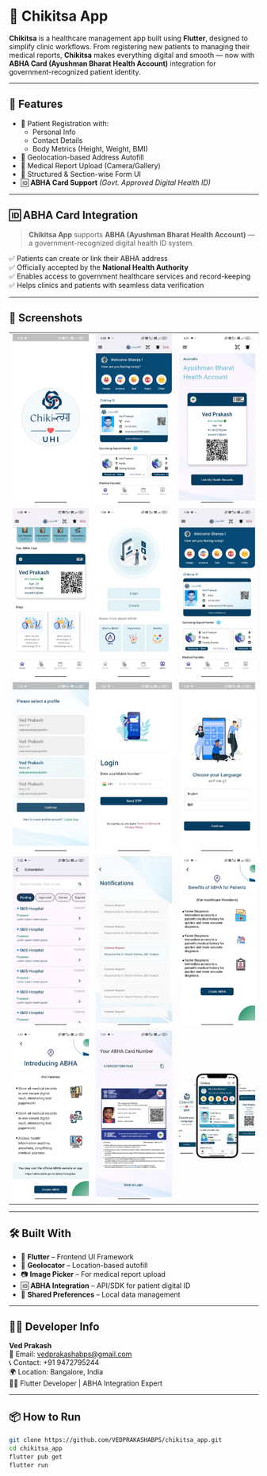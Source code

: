 # 🏥 Chikitsa App

**Chikitsa** is a healthcare management app built using **Flutter**, designed to simplify clinic workflows. From registering new patients to managing their medical reports, **Chikitsa** makes everything digital and smooth — now with **ABHA Card (Ayushman Bharat Health Account)** integration for government-recognized patient identity.

---

## 🚀 Features

- 👤 Patient Registration with:
  - Personal Info
  - Contact Details
  - Body Metrics (Height, Weight, BMI)
- 📍 Geolocation-based Address Autofill
- 📂 Medical Report Upload (Camera/Gallery)
- 🧾 Structured & Section-wise Form UI
- 🆔 **ABHA Card Support** *(Govt. Approved Digital Health ID)*

---

## 🆔 ABHA Card Integration

> **Chikitsa App** supports **ABHA (Ayushman Bharat Health Account)** — a government-recognized digital health ID system.

✅ Patients can create or link their ABHA address  
✅ Officially accepted by the **National Health Authority**  
✅ Enables access to government healthcare services and record-keeping  
✅ Helps clinics and patients with seamless data verification

---

## 📸 Screenshots

<table>
  <tr>
    <td><img src="https://github.com/VEDPRAKASHABPS/chikitsa_app/blob/main/WhatsApp%20Image%202025-05-01%20at%2016.52.20%20(1).jpeg" width="250"/></td>
    <td><img src="https://github.com/VEDPRAKASHABPS/chikitsa_app/blob/main/WhatsApp%20Image%202025-05-01%20at%2016.52.32%20(3).jpeg" width="250"/></td>
    <td><img src="https://github.com/VEDPRAKASHABPS/chikitsa_app/blob/main/WhatsApp%20Image%202025-05-01%20at%2016.52.33%20(1).jpeg" width="250"/></td>
  </tr>
  <tr>
    <td><img src="https://github.com/VEDPRAKASHABPS/chikitsa_app/blob/main/WhatsApp%20Image%202025-05-20%20at%2013.05.15%20(1).jpeg" width="250"/></td>
    <td><img src="https://github.com/VEDPRAKASHABPS/chikitsa_app/blob/main/WhatsApp%20Image%202025-05-20%20at%2013.05.15.jpeg" width="250"/></td>
    <td><img src="https://github.com/VEDPRAKASHABPS/chikitsa_app/blob/main/WhatsApp%20Image%202025-05-20%20at%2013.05.16.jpeg" width="250"/></td>
  </tr>
  <tr>
    <td><img src="https://github.com/VEDPRAKASHABPS/chikitsa_app/blob/main/WhatsApp%20Image%202025-05-20%20at%2013.05.37.jpeg" width="250"/></td>
    <td><img src="https://github.com/VEDPRAKASHABPS/chikitsa_app/blob/main/WhatsApp%20Image%202025-05-20%20at%2013.05.38%20(2).jpeg" width="250"/></td>
    <td><img src="https://github.com/VEDPRAKASHABPS/chikitsa_app/blob/main/WhatsApp%20Image%202025-05-20%20at%2013.05.39.jpeg" width="250"/></td>
  </tr>
  <tr>
    <td><img src="https://github.com/VEDPRAKASHABPS/chikitsa_app/blob/main/WhatsApp%20Image%202025-05-20%20at%2013.04.50.jpeg" width="250"/></td>
    <td><img src="https://github.com/VEDPRAKASHABPS/chikitsa_app/blob/main/WhatsApp%20Image%202025-05-20%20at%2013.04.54.jpeg" width="250"/></td>
    <td><img src="https://github.com/VEDPRAKASHABPS/chikitsa_app/blob/main/WhatsApp%20Image%202025-05-20%20at%2013.04.57%20(1).jpeg" width="250"/></td>
  </tr>
  <tr>
    <td><img src="https://github.com/VEDPRAKASHABPS/chikitsa_app/blob/main/WhatsApp%20Image%202025-05-20%20at%2013.04.57%20(2)%20copy.jpeg" width="250"/></td>
    <td><img src="https://github.com/VEDPRAKASHABPS/chikitsa_app/blob/main/WhatsApp%20Image%202025-05-20%20at%2013.05.00.jpeg" width="250"/></td>
    <td><img src="https://github.com/VEDPRAKASHABPS/chikitsa_app/blob/main/chiktsa.png" width="250"/></td>
  </tr>
</table>

---

## 🛠️ Built With

- 💙 **Flutter** – Frontend UI Framework  
- 📍 **Geolocator** – Location-based autofill  
- 📷 **Image Picker** – For medical report upload  
- 🆔 **ABHA Integration** – API/SDK for patient digital ID  
- 💾 **Shared Preferences** – Local data management

---

## 🧑‍💻 Developer Info

**Ved Prakash**  
📧 Email: [vedprakashabps@gmail.com](mailto:vedprakashabps@gmail.com)  
📞 Contact: +91 9472795244  
🌍 Location: Bangalore, India  
👨‍💼 Flutter Developer | ABHA Integration Expert

---

## 📦 How to Run

```bash
git clone https://github.com/VEDPRAKASHABPS/chikitsa_app.git
cd chikitsa_app
flutter pub get
flutter run
